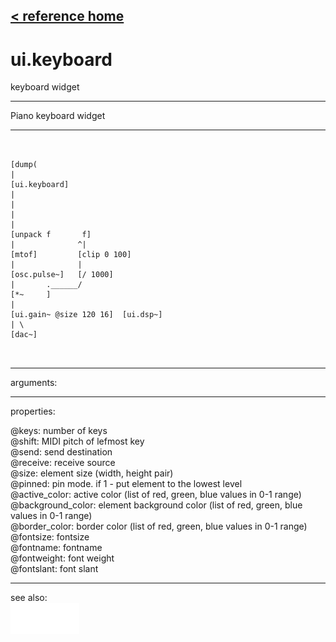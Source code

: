 [< reference home](index.html)
---

# ui.keyboard


keyboard widget

---

Piano keyboard widget
<br>


---


```


[dump(
|
[ui.keyboard]
|
|
|
|
[unpack f       f]
|              ^|
[mtof]         [clip 0 100]
|              |
[osc.pulse~]   [/ 1000]
|       .______/
[*~     ]
|
[ui.gain~ @size 120 16]  [ui.dsp~]
| \
[dac~]

            
```

---
arguments:


---
properties:

@keys: number of
            keys<br>
@shift: MIDI pitch
            of lefmost key<br>
@send: send destination<br>
@receive: receive source<br>
@size: element size (width, height
            pair)<br>
@pinned: pin mode. if 1 - put element
            to the lowest level<br>
@active_color: active color (list of
            red, green, blue values in 0-1 range)<br>
@background_color: element
            background color (list of red, green, blue values in 0-1 range)<br>
@border_color: border color (list
            of red, green, blue values in 0-1 range)<br>
@fontsize: 
            fontsize<br>
@fontname: fontname<br>
@fontweight: font
            weight<br>
@fontslant: font
            slant<br>

---
see also:<br>
[![ui.preset](img/object_ui.preset.png)](ui.preset.html)
